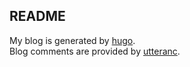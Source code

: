 ## README

My blog is generated by [hugo](https://gohugo.io).  
Blog comments are provided by [utteranc](https://utteranc.es).